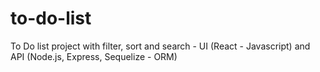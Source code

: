 # to-do-list
To Do list project with filter, sort and search - UI (React - Javascript) and API (Node.js, Express, Sequelize - ORM) 
